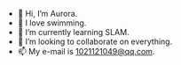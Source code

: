- 👋 Hi, I’m Aurora.
- 👀 I love swimming.
- 🌱 I’m currently learning SLAM.
- 💞️ I’m looking to collaborate on everything.
- 📫 My e-mail is 1021121049@qq.com.

<!---
AAAAAurora/AAAAAurora is a ✨ special ✨ repository because its `README.md` (this file) appears on your GitHub profile.
You can click the Preview link to take a look at your changes.
--->
